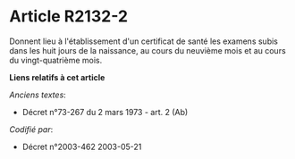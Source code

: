 # Article R2132-2

Donnent lieu à l'établissement d'un certificat de santé les examens subis dans les huit jours de la naissance, au cours du
neuvième mois et au cours du vingt-quatrième mois.

**Liens relatifs à cet article**

_Anciens textes_:

  - Décret n°73-267 du 2 mars 1973 - art. 2 (Ab)

_Codifié par_:

  - Décret n°2003-462 2003-05-21
